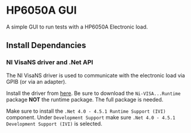 # HP6050A GUI
A simple GUI to run tests with a HP6050A Electronic load. 

## Install Dependancies

### NI VisaNS driver and .Net API
The NI VisaNS driver is used to communicate with the electronic load via GPIB (or via an adapter).

Install the driver from [here](https://www.ni.com/visa/). Be sure to download the `Ni-VISA...Runtime` package **NOT** the runtime package. The full package is needed.

Make sure to install the `.Net 4.0 - 4.5.1 Runtime Support (IVI)` component. Under `Development Support` make sure `.Net 4.0 - 4.5.1 Development Support (IVI)` is selected.
